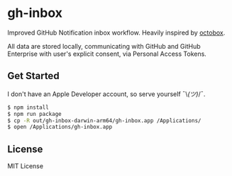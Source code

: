 # gh-inbox

Improved GitHub Notification inbox workflow. Heavily inspired by [octobox](https://github.com/octobox/octobox).

All data are stored locally, communicating with GitHub and GitHub Enterprise with user's explicit
consent, via Personal Access Tokens.

## Get Started

I don't have an Apple Developer account, so serve yourself ¯\\_(ツ)_/¯.

```bash
$ npm install
$ npm run package
$ cp -R out/gh-inbox-darwin-arm64/gh-inbox.app /Applications/
$ open /Applications/gh-inbox.app
```

## License

MIT License
